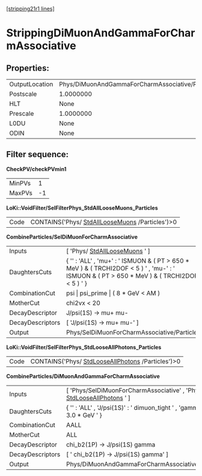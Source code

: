 [[stripping21r1 lines]](./stripping21r1-index)

# StrippingDiMuonAndGammaForCharmAssociative

## Properties:

|                |                                                  |
|----------------|--------------------------------------------------|
| OutputLocation | Phys/DiMuonAndGammaForCharmAssociative/Particles |
| Postscale      | 1.0000000                                        |
| HLT            | None                                             |
| Prescale       | 1.0000000                                        |
| L0DU           | None                                             |
| ODIN           | None                                             |

## Filter sequence:

**CheckPV/checkPVmin1**

|        |     |
|--------|-----|
| MinPVs | 1   |
| MaxPVs | -1  |

**LoKi::VoidFilter/SelFilterPhys_StdAllLooseMuons_Particles**

|      |                                                                                      |
|------|--------------------------------------------------------------------------------------|
| Code | CONTAINS('Phys/ [StdAllLooseMuons](./stripping21r1-stdallloosemuons) /Particles')\>0 |

**CombineParticles/SelDiMuonForCharmAssociative**

|                  |                                                                                                                                                  |
|------------------|--------------------------------------------------------------------------------------------------------------------------------------------------|
| Inputs           | [ 'Phys/ [StdAllLooseMuons](./stripping21r1-stdallloosemuons) ' ]                                                                              |
| DaughtersCuts    | { '' : 'ALL' , 'mu+' : ' ISMUON & ( PT \> 650 \* MeV ) & ( TRCHI2DOF \< 5 ) ' , 'mu-' : ' ISMUON & ( PT \> 650 \* MeV ) & ( TRCHI2DOF \< 5 ) ' } |
| CombinationCut   | psi \| psi_prime \| ( 8 \* GeV \< AM )                                                                                                           |
| MotherCut        | chi2vx \< 20                                                                                                                                     |
| DecayDescriptor  | J/psi(1S) -\> mu+ mu-                                                                                                                            |
| DecayDescriptors | [ 'J/psi(1S) -\> mu+ mu-' ]                                                                                                                    |
| Output           | Phys/SelDiMuonForCharmAssociative/Particles                                                                                                      |

**LoKi::VoidFilter/SelFilterPhys_StdLooseAllPhotons_Particles**

|      |                                                                                          |
|------|------------------------------------------------------------------------------------------|
| Code | CONTAINS('Phys/ [StdLooseAllPhotons](./stripping21r1-stdlooseallphotons) /Particles')\>0 |

**CombineParticles/DiMuonAndGammaForCharmAssociative**

|                  |                                                                                                               |
|------------------|---------------------------------------------------------------------------------------------------------------|
| Inputs           | [ 'Phys/SelDiMuonForCharmAssociative' , 'Phys/ [StdLooseAllPhotons](./stripping21r1-stdlooseallphotons) ' ] |
| DaughtersCuts    | { '' : 'ALL' , 'J/psi(1S)' : ' dimuon_tight ' , 'gamma' : ' PT \> 3.0 \* GeV ' }                              |
| CombinationCut   | AALL                                                                                                          |
| MotherCut        | ALL                                                                                                           |
| DecayDescriptor  | chi_b2(1P) -\> J/psi(1S) gamma                                                                                |
| DecayDescriptors | [ ' chi_b2(1P) -\> J/psi(1S) gamma' ]                                                                       |
| Output           | Phys/DiMuonAndGammaForCharmAssociative/Particles                                                              |
